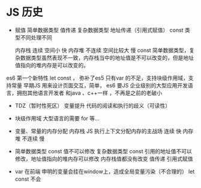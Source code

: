 # JS 历史






- 赋值
  简单数据类型 值传递 
  复杂数据类型 地址传递（引用式赋值）
  const  类型不同处理不同

  内存栈 连续  空间小 快
  内存堆 不连续 空间比较大 慢
  const 简单数据类型，复杂数据类型虽然表现不一致，内存栈当中的地址值是不可以改变的，但是地址值指向的堆内存是可以改变的。

es6 第一个新特性 let const  ，  弥补了es5 只有var 的不足，支持块级作用域，支持常量
早期JS 用来设计页面交互，简单， es6 要JS 企业级别的大型应用开发语言，拥抱其他语言开发者  和java 、c++一样 ，不再是之前的老破小
  - TDZ（暂时性死区） 变量提升  代码的阅读和执行的歧义（可读性）
  - 块级作用域
    大型语言的需要
    for 等...
  - 变量、常量的内存分配
    内存栈 JS 执行上下文分配内存的主战场
    连续 快
    内存堆  不连续  慢
  - 简单数据类型 const 值不可以修改
    复杂数据类型 const 引用的地址值不可以修改，地址值指向的堆内存可以修改
    内存栈值都没有改变
    值传递
    引用式赋值
    
  - var 在前端 申明的变量会挂在window上，造成全局变量污染（不合理的）
    let const 不会
    